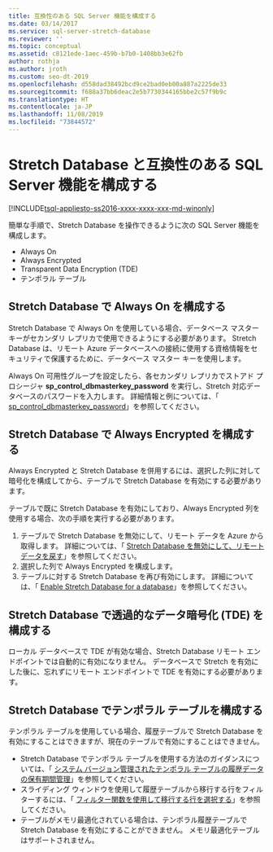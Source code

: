 ```yaml
---
title: 互換性のある SQL Server 機能を構成する
ms.date: 03/14/2017
ms.service: sql-server-stretch-database
ms.reviewer: ''
ms.topic: conceptual
ms.assetid: c8121ede-1aec-459b-b7b0-1408bb3e62fb
author: rothja
ms.author: jroth
ms.custom: seo-dt-2019
ms.openlocfilehash: d558dad38492bcd9ce2bad0eb00a887a2225de33
ms.sourcegitcommit: f688a37bb6deac2e5b7730344165bbe2c57f9b9c
ms.translationtype: HT
ms.contentlocale: ja-JP
ms.lasthandoff: 11/08/2019
ms.locfileid: "73844572"
---
```

# <a name="configure-compatible-sql-server-features-with-stretch-database"></a>Stretch Database と互換性のある SQL Server 機能を構成する
[!INCLUDE[tsql-appliesto-ss2016-xxxx-xxxx-xxx-md-winonly](../../includes/tsql-appliesto-ss2016-xxxx-xxxx-xxx-md-winonly.md)]


簡単な手順で、Stretch Database を操作できるように次の SQL Server 機能を構成します。
-   Always On
-   Always Encrypted
-   Transparent Data Encryption (TDE)
-   テンポラル テーブル

## <a name="configure-always-on-with-stretch-database"></a>Stretch Database で Always On を構成する
Stretch Database で Always On を使用している場合、データベース マスター キーがセカンダリ レプリカで使用できるようにする必要があります。 Stretch Database は、リモート Azure データベースへの接続に使用する資格情報をセキュリティで保護するために、データベース マスター キーを使用します。

Always On 可用性グループを設定したら、各セカンダリ レプリカでストアド プロシージャ **sp_control_dbmasterkey_password** を実行し、Stretch 対応データベースのパスワードを入力します。 詳細情報と例については、「 [sp_control_dbmasterkey_password](../../relational-databases/system-stored-procedures/sp-control-dbmasterkey-password-transact-sql.md)」を参照してください。 

## <a name="configure-always-encrypted-with-stretch-database"></a>Stretch Database で Always Encrypted を構成する
Always Encrypted と Stretch Database を併用するには、選択した列に対して暗号化を構成してから、テーブルで Stretch Database を有効にする必要があります。

テーブルで既に Stretch Database を有効にしており、Always Encrypted 列を使用する場合、次の手順を実行する必要があります。
1.   テーブルで Stretch Database を無効にして、リモート データを Azure から取得します。 詳細については、「 [Stretch Database を無効にして、リモート データを戻す](../../sql-server/stretch-database/disable-stretch-database-and-bring-back-remote-data.md)」を参照してください。
2.   選択した列で Always Encrypted を構成します。
3. テーブルに対する Stretch Database を再び有効にします。 詳細については、「 [Enable Stretch Database for a database](../../sql-server/stretch-database/enable-stretch-database-for-a-table.md)」を参照してください。

## <a name="configure-transparent-data-encryption-tde-with-stretch-database"></a>Stretch Database で透過的なデータ暗号化 (TDE) を構成する

ローカル データベースで TDE が有効な場合、Stretch Database リモート エンドポイントでは自動的に有効になりません。 データベースで Stretch を有効にした後に、忘れずにリモート エンドポイントで TDE を有効にする必要があります。

## <a name="configure-temporal-tables-with-stretch-database"></a>Stretch Database でテンポラル テーブルを構成する
テンポラル テーブルを使用している場合、履歴テーブルで Stretch Database を有効にすることはできますが、現在のテーブルで有効にすることはできません。
-   Stretch Database でテンポラル テーブルを使用する方法のガイダンスについては、「 [システム バージョン管理されたテンポラル テーブルの履歴データの保有期間管理](../../relational-databases/tables/manage-retention-of-historical-data-in-system-versioned-temporal-tables.md)」を参照してください。
-   スライディング ウィンドウを使用して履歴テーブルから移行する行をフィルターするには、「 [フィルター関数を使用して移行する行を選択する](../../sql-server/stretch-database/select-rows-to-migrate-by-using-a-filter-function-stretch-database.md)」を参照してください。
-   テーブルがメモリ最適化されている場合は、テンポラル履歴テーブルで Stretch Database を有効にすることができません。 メモリ最適化テーブルはサポートされません。
